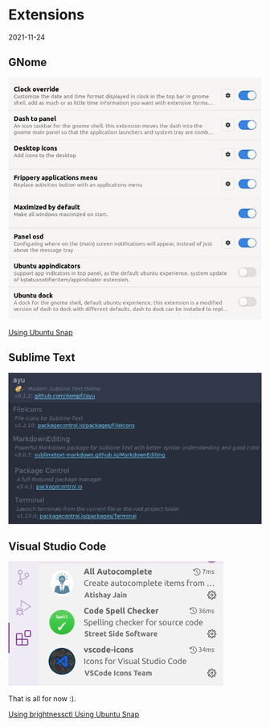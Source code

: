 # Extensions

2021-11-24

<!--- tags: linux -->

## GNome

![](blog/images/extensions/gnome.png)

<ins class='nfooter'><a rel='next' id='fnext' href='#blog/2020/2020-05-03-Using-Ubuntu-Snap.md'>Using Ubuntu Snap</a></ins>

## Sublime Text

![](blog/images/extensions/sublime.png)

## Visual Studio Code

![](blog/images/extensions/vscode.png)

That is all for now :).

<ins class='nfooter'><a rel='prev' id='fprev' href='#blog/2021/2021-11-26-Using-brightnessctl.md'>Using brightnessctl</a> <a rel='next' id='fnext' href='#blog/2020/2020-05-03-Using-Ubuntu-Snap.md'>Using Ubuntu Snap</a></ins>